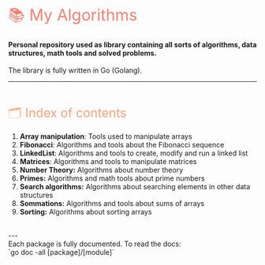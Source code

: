 <span style="color:#FA8072;font-size:32px">📚 My Algorithms</span>
#### Personal repository used as library containing all sorts of algorithms, data structures, math tools and solved problems.<br>
The library is fully written in Go (Golang).

---
<br>

<span style="color:#FFA07A;font-size:25px">🗂️ Index of contents</span>
1. **Array manipulation**: Tools used to manipulate arrays
1. **Fibonacci**: Algorithms and tools about the Fibonacci sequence
1. **LinkedList**: Algorithms and tools to create, modify and run a linked list
1. **Matrices**: Algorithms and tools to manipulate matrices
1. **Number Theory:** Algorithms about number theory
1. **Primes:** Algorithms and math tools about prime numbers
1. **Search algorithms:** Algorithms about searching elements in other data structures
1. **Sommations:** Algorithms and tools about sums of arrays
1. **Sorting:** Algorithms about sorting arrays
<br>
---
<br>
Each package is fully documented. To read the docs:
<br>
`go doc -all [package]/[module]`



